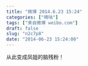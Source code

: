 ```yaml
---
title: "微博 2014.6.23 15:24"
categories: ["嘀咕"]
tags: ["来自微博 weibo.com"]
draft: false
slug: "n2c7p8"
date: "2014-06-23 15:24:00"
---
```


<p>从此变成凤姐的脑残粉！</p>
